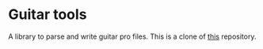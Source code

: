 # Guitar tools

A library to parse and write guitar pro files. This is a clone of [this](https://github.com/slundi/guitarpro) repository.
